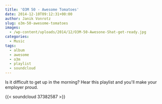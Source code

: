 ```yaml
---
title: 'O3M 50 - Awesome Tomatoes'
date: 2014-12-10T09:12:31+00:00
author: Janik Vonrotz
slug: o3m-50-awesome-tomatoes
images:
  - /wp-content/uploads/2014/12/O3M-50-Awesone-Shat-get-ready.jpg
categories:
  - Music
tags:
  - album
  - awesome
  - o3m
  - playlist
  - soundcloud
---
```

Is it difficult to get up in the morning? Hear this playlist and you'll make your employer proud.

{{< soundcloud 37382587 >}}